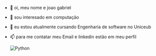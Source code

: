 - 👋 oi, meu nome e joao gabriel
- 👀 sou interesado em computação
- 🌱 eu estou atualmente cursando Engenharia de software no Uniceub
- 📫 para me contatar meu Email e linkedin estão em meu perfil


  ![Python](https://img.shields.io/badge/-Python-3776AB?logo=python&logoColor=white)
